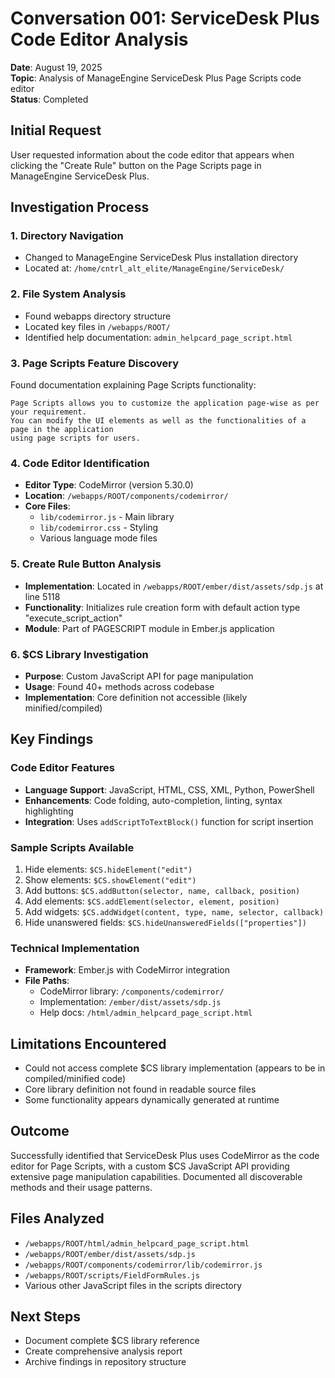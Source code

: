 # Conversation 001: ServiceDesk Plus Code Editor Analysis

**Date**: August 19, 2025  
**Topic**: Analysis of ManageEngine ServiceDesk Plus Page Scripts code editor  
**Status**: Completed

## Initial Request
User requested information about the code editor that appears when clicking the "Create Rule" button on the Page Scripts page in ManageEngine ServiceDesk Plus.

## Investigation Process

### 1. Directory Navigation
- Changed to ManageEngine ServiceDesk Plus installation directory
- Located at: `/home/cntrl_alt_elite/ManageEngine/ServiceDesk/`

### 2. File System Analysis
- Found webapps directory structure
- Located key files in `/webapps/ROOT/`
- Identified help documentation: `admin_helpcard_page_script.html`

### 3. Page Scripts Feature Discovery
Found documentation explaining Page Scripts functionality:
```
Page Scripts allows you to customize the application page-wise as per your requirement. 
You can modify the UI elements as well as the functionalities of a page in the application 
using page scripts for users.
```

### 4. Code Editor Identification
- **Editor Type**: CodeMirror (version 5.30.0)
- **Location**: `/webapps/ROOT/components/codemirror/`
- **Core Files**:
  - `lib/codemirror.js` - Main library
  - `lib/codemirror.css` - Styling
  - Various language mode files

### 5. Create Rule Button Analysis
- **Implementation**: Located in `/webapps/ROOT/ember/dist/assets/sdp.js` at line 5118
- **Functionality**: Initializes rule creation form with default action type "execute_script_action"
- **Module**: Part of PAGESCRIPT module in Ember.js application

### 6. $CS Library Investigation
- **Purpose**: Custom JavaScript API for page manipulation
- **Usage**: Found 40+ methods across codebase
- **Implementation**: Core definition not accessible (likely minified/compiled)

## Key Findings

### Code Editor Features
- **Language Support**: JavaScript, HTML, CSS, XML, Python, PowerShell
- **Enhancements**: Code folding, auto-completion, linting, syntax highlighting
- **Integration**: Uses `addScriptToTextBlock()` function for script insertion

### Sample Scripts Available
1. Hide elements: `$CS.hideElement("edit")`
2. Show elements: `$CS.showElement("edit")`
3. Add buttons: `$CS.addButton(selector, name, callback, position)`
4. Add elements: `$CS.addElement(selector, element, position)`
5. Add widgets: `$CS.addWidget(content, type, name, selector, callback)`
6. Hide unanswered fields: `$CS.hideUnansweredFields(["properties"])`

### Technical Implementation
- **Framework**: Ember.js with CodeMirror integration
- **File Paths**:
  - CodeMirror library: `/components/codemirror/`
  - Implementation: `/ember/dist/assets/sdp.js`
  - Help docs: `/html/admin_helpcard_page_script.html`

## Limitations Encountered
- Could not access complete $CS library implementation (appears to be in compiled/minified code)
- Core library definition not found in readable source files
- Some functionality appears dynamically generated at runtime

## Outcome
Successfully identified that ServiceDesk Plus uses CodeMirror as the code editor for Page Scripts, with a custom $CS JavaScript API providing extensive page manipulation capabilities. Documented all discoverable methods and their usage patterns.

## Files Analyzed
- `/webapps/ROOT/html/admin_helpcard_page_script.html`
- `/webapps/ROOT/ember/dist/assets/sdp.js`
- `/webapps/ROOT/components/codemirror/lib/codemirror.js`
- `/webapps/ROOT/scripts/FieldFormRules.js`
- Various other JavaScript files in the scripts directory

## Next Steps
- Document complete $CS library reference
- Create comprehensive analysis report
- Archive findings in repository structure